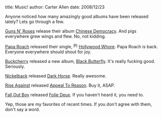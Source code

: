 title: Music!
author: Carter Allen
date: 2008/12/23

Anyone noticed how many amazingly good albums have been released lately? Lets go through a few.

<a class="bbcode_artist" href="http://www.last.fm/music/Guns+N%27+Roses">Guns N' Roses</a> release their album <a class="bbcode_album" title="Guns N' Roses - Chinese Democracy" href="http://www.last.fm/music/Guns+N%27+Roses/Chinese+Democracy">Chinese Democracy</a>. And pigs everywhere grew wings and flew. No, not kidding.  

<a class="bbcode_artist" href="http://www.last.fm/music/Papa+Roach">Papa Roach</a> released their single, <a class="playbutton" rel="nofollow" href="http://www.last.fm/music/Papa+Roach/_/Hollywood+Whore?autostart"><img class="play_icon transparent_png" src="http://cdn.last.fm/flatness/global/icon_play.png" alt="Play" width="17" height="17" /></a><a class="bbcode_track" title="Papa Roach  Hollywood Whore" href="http://www.last.fm/music/Papa+Roach/_/Hollywood+Whore">Hollywood Whore</a>. Papa Roach is back. Everyone everywhere should shout for joy.  

<a class="bbcode_artist" href="http://www.last.fm/music/Buckcherry">Buckcherry</a> released a new album, <a class="bbcode_album" title="Buckcherry - Black Butterfly" href="http://www.last.fm/music/Buckcherry/Black+Butterfly">Black Butterfly</a>. It's really fucking good. Seriously.  

<a class="bbcode_artist" href="http://www.last.fm/music/Nickelback">Nickelback</a> released <a class="bbcode_album" title="Nickelback - Dark Horse" href="http://www.last.fm/music/Nickelback/Dark+Horse">Dark Horse</a>. Really awesome.  

<a class="bbcode_artist" href="http://www.last.fm/music/Rise+Against">Rise Against</a> released <a class="bbcode_album" title="Rise Against - Appeal To Reason" href="http://www.last.fm/music/Rise+Against/Appeal+To+Reason">Appeal To Reason</a>. Buy it, ASAP.  

<a class="bbcode_artist" href="http://www.last.fm/music/Fall+Out+Boy">Fall Out Boy</a> released <a class="bbcode_album" title="Fall Out Boy - Folie  Deux" href="http://www.last.fm/music/Fall+Out+Boy/Folie+%C3%A0+Deux">Folie  Deux</a>. If you haven't heard it, you need to.  

Yep, those are my favorites of recent times. If you don't agree with them, don't say a word.